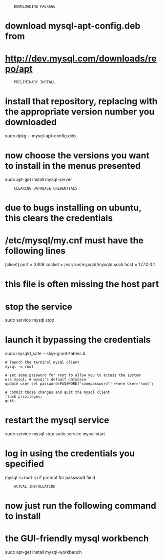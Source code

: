 		DOWNLOADING PACKAGE
# download mysql-apt-config<version>.deb from
# http://dev.mysql.com/downloads/repo/apt


		PRELIMINARY INSTALL
# install that repository, replacing <version> with the appropriate version number you downloaded
sudo dpkg -i mysql-apt-config<version>.deb 

# now choose the versions you want to install in the menus presented
sudo apt-get install mysql-server



		CLEARING DATABASE CREDENTIALS
# due to bugs installing on ubuntu, this clears the credentials

# /etc/mysql/my.cnf must have the following lines
 [client]
 port	    	= 3306
 socket		= /var/run/mysqld/mysqld.sock
 host		    = 127.0.0.1
# this file is often missing the host part

# stop the service
sudo service mysql stop

# launch it bypassing the credentials
sudo mysqld_safe --skip-grant-tables &

	# launch the terminal mysql client
	mysql -u root

	# set some password for root to allow you to access the system
	use mysql; # mysql's default database
	update user set password=PASSWORD("somepassword") where User='root';

	# commit those changes and quit the mysql client
	flush privileges;
	quit;

# restart the mysql service
sudo service mysql stop
sudo service mysql start

# log in using the credentials you specified
mysql -u root -p # prompt for password field


		ACTUAL INSTALLATION
# now just run the following command to install
# the GUI-friendly mysql workbench
sudo apt-get install mysql-workbench

